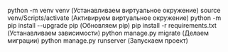 python -m venv venv (Устанавливаем виртуальное окружение)
source venv/Scripts/activate (Активируем виртуальное окружение)
python -m pip install --upgrade pip (Обновляем pip)
pip install -r requirements.txt (Устанавливаем зависимости)
python manage.py migrate (Делаем миграции)
python manage.py runserver (Запускаем проект)
